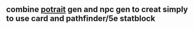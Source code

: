 ## combine [potrait](https://www.fantasy-faces.com/) gen and npc gen to creat simply to use card and pathfinder/5e statblock
